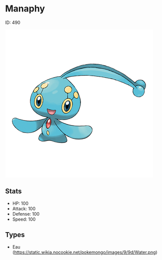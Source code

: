 # Manaphy


ID: 490

![](https://raw.githubusercontent.com/PokeAPI/sprites/master/sprites/pokemon/other/official-artwork/490.png "Manaphy")

## Stats


 - HP: 100
 - Attack: 100
 - Defense: 100
 - Speed: 100

## Types


 - Eau (https://static.wikia.nocookie.net/pokemongo/images/9/9d/Water.png)

